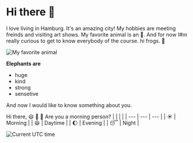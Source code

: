 # Hi there 👋

I love living in Hamburg. It's an amazing city!
My hobbies are meeting freinds and visiting art shows.
My favorite animal is an 🐘. And for now I#m really curious to get to know everybody of the course.
hi frogs. 🐸

![My favorite animal](https://upload.wikimedia.org/wikipedia/commons/thumb/3/37/African_Bush_Elephant.jpg/1024px-African_Bush_Elephant.jpg)

**Elephants are**
- huge
- kind
- strong
- sensetive

[](https://visitor-badge.glitch.me/badge?page_id=jwenjian.visitor-badge)


And now I would like to know something about you.

Hi there, 
:smiley: :wave: :bug: Are you a morning person?
| | | | 
| --- | --- | --- | 
| :sunny: | Morning |
| :satisfied: | Daytime | 
| :moon: | Evening | 
| :sleeping: | Night | 

![Current UTC time](https://jojoee.jojoee.com/api/utcnowgif?utcnow)
